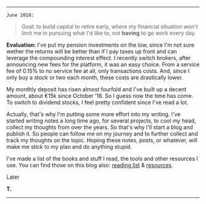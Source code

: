 ---

`June 2018:`
>Goal: to build capital to retire early, where my financial situation won't limit me in pursuing what I'd like to, not **having** to go work every day.

**Evaluation:** I've put my pension investments on the low, since I'm not sure wether the returns will be better than if I pay taxes up front and can leverage the compounding interest effect. I recently switch brokers, after announcing new fees for the platform, it was an easy choice. From a service fee of 0.15% to no service fee at all, only transactions costs. And, since I only buy a stock or two each month, these costs are drastically lower. 

My monthly deposit has risen almost fourfold and I've built up a decent amount, about €15k since October '16. So I guess now the time has come. To switch to dividend stocks, I feel pretty confident since I've read a lot.

Actually, that's why I'm putting some more effort into my writing. I've started writing notes a long time ago, for several projects, to cool my head, collect my thoughts from over the years. So that's why I'll start a blog and publish it. So people can follow me on my journey and to further collect and track my thoughts on the topic. Hoping these notes, posts, or whatever, will make me stick to my plan and do anything stupid.

I've made a list of the books and stuff I read, the tools and other resources I use. You can find those on this blog also: [reading list](https://tvbrux.github.io/reading-list) & [resources](https://tvbrux.github.io/tools).

Later

**T.**

---